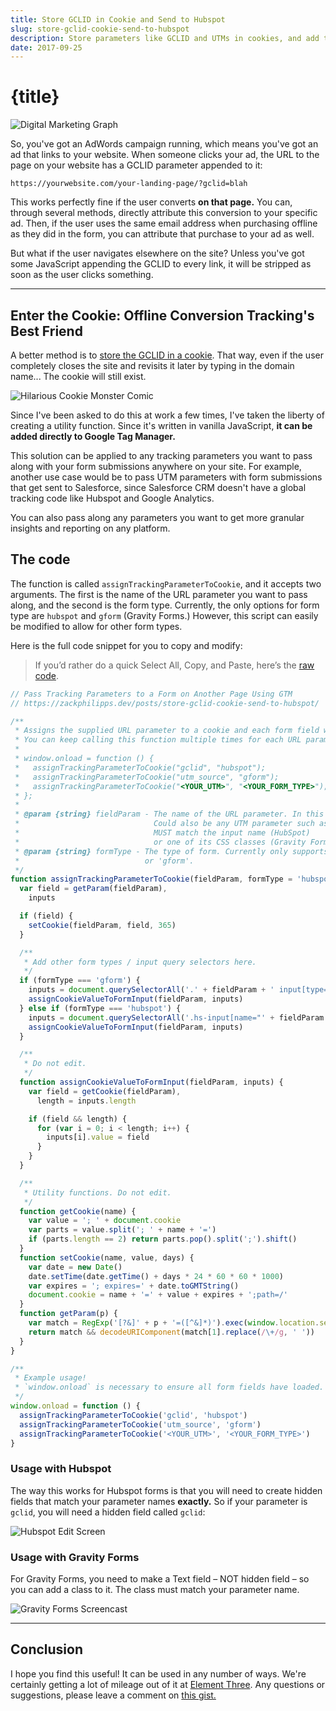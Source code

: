 ```yaml
---
title: Store GCLID in Cookie and Send to Hubspot
slug: store-gclid-cookie-send-to-hubspot
description: Store parameters like GCLID and UTMs in cookies, and add them to your form submissions, all inside GTM. Welcome to Offline Conversion Tracking utopia.
date: 2017-09-25
---
```


# {title}

![Digital Marketing Graph](/images/2017/09/digital-marketing-graph-1.jpg)

So, you've got an AdWords campaign running, which means you've got an ad that links to your website. When someone clicks your ad, the URL to the page on your website has a GCLID parameter appended to it:

```
https://yourwebsite.com/your-landing-page/?gclid=blah
```

This works perfectly fine if the user converts **on that page.** You can, through several methods, directly attribute this conversion to your specific ad. Then, if the user uses the same email address when purchasing offline as they did in the form, you can attribute that purchase to your ad as well.

But what if the user navigates elsewhere on the site? Unless you've got some JavaScript appending the GCLID to every link, it will be stripped as soon as the user clicks something.

---

## Enter the Cookie: Offline Conversion Tracking's Best Friend

A better method is to [store the GCLID in a cookie](https://support.google.com/adwords/answer/7012522?hl=en). That way, even if the user completely closes the site and revisits it later by typing in the domain name... The cookie will still exist.

![Hilarious Cookie Monster Comic](/images/2017/09/cookie-monster.jpg)

Since I've been asked to do this at work a few times, I've taken the liberty of creating a utility function. Since it's written in vanilla JavaScript, **it can be added directly to Google Tag Manager.**

This solution can be applied to any tracking parameters you want to pass along with your form submissions anywhere on your site. For example, another use case would be to pass UTM parameters with form submissions that get sent to Salesforce, since Salesforce CRM doesn't have a global tracking code like Hubspot and Google Analytics.

You can also pass along any parameters you want to get more granular insights and reporting on any platform.

## The code

The function is called `assignTrackingParameterToCookie`, and it accepts two arguments. The first is the name of the URL parameter you want to pass along, and the second is the form type. Currently, the only options for form type are `hubspot` and `gform` (Gravity Forms.) However, this script can easily be modified to allow for other form types.

Here is the full code snippet for you to copy and modify:

> If you’d rather do a quick Select All, Copy, and Paste, here’s the [raw code](https://gist.githubusercontent.com/zackphilipps/a63ae55f13b06c1b443e755fa8e8404f/raw/016b1bbbeb4ca2d7325088fea596293129dc3a4b/assignTrackingParameterToCookie.js).

```js
// Pass Tracking Parameters to a Form on Another Page Using GTM
// https://zackphilipps.dev/posts/store-gclid-cookie-send-to-hubspot/

/**
 * Assigns the supplied URL parameter to a cookie and each form field with a name that matches.
 * You can keep calling this function multiple times for each URL parameter you want to pass along, e.g.
 *
 * window.onload = function () {
 *   assignTrackingParameterToCookie("gclid", "hubspot");
 *   assignTrackingParameterToCookie("utm_source", "gform");
 *   assignTrackingParameterToCookie("<YOUR_UTM>", "<YOUR_FORM_TYPE>");
 * };
 *
 * @param {string} fieldParam - The name of the URL parameter. In this case, `gclid`.
 *                              Could also be any UTM parameter such as `utm_source`.
 *                              MUST match the input name (HubSpot)
 *                              or one of its CSS classes (Gravity Forms).
 * @param {string} formType - The type of form. Currently only supports 'hubspot' (the default)
 *                            or 'gform'.
 */
function assignTrackingParameterToCookie(fieldParam, formType = 'hubspot') {
  var field = getParam(fieldParam),
    inputs

  if (field) {
    setCookie(fieldParam, field, 365)
  }

  /**
   * Add other form types / input query selectors here.
   */
  if (formType === 'gform') {
    inputs = document.querySelectorAll('.' + fieldParam + ' input[type="text"]')
    assignCookieValueToFormInput(fieldParam, inputs)
  } else if (formType === 'hubspot') {
    inputs = document.querySelectorAll('.hs-input[name="' + fieldParam + '"]')
    assignCookieValueToFormInput(fieldParam, inputs)
  }

  /**
   * Do not edit.
   */
  function assignCookieValueToFormInput(fieldParam, inputs) {
    var field = getCookie(fieldParam),
      length = inputs.length

    if (field && length) {
      for (var i = 0; i < length; i++) {
        inputs[i].value = field
      }
    }
  }

  /**
   * Utility functions. Do not edit.
   */
  function getCookie(name) {
    var value = '; ' + document.cookie
    var parts = value.split('; ' + name + '=')
    if (parts.length == 2) return parts.pop().split(';').shift()
  }
  function setCookie(name, value, days) {
    var date = new Date()
    date.setTime(date.getTime() + days * 24 * 60 * 60 * 1000)
    var expires = '; expires=' + date.toGMTString()
    document.cookie = name + '=' + value + expires + ';path=/'
  }
  function getParam(p) {
    var match = RegExp('[?&]' + p + '=([^&]*)').exec(window.location.search)
    return match && decodeURIComponent(match[1].replace(/\+/g, ' '))
  }
}

/**
 * Example usage!
 * `window.onload` is necessary to ensure all form fields have loaded.
 */
window.onload = function () {
  assignTrackingParameterToCookie('gclid', 'hubspot')
  assignTrackingParameterToCookie('utm_source', 'gform')
  assignTrackingParameterToCookie('<YOUR_UTM>', '<YOUR_FORM_TYPE>')
}
```

### Usage with Hubspot

The way this works for Hubspot forms is that you will need to create hidden fields that match your parameter names **exactly.** So if your parameter is `gclid`, you will need a hidden field called `gclid`:

![Hubspot Edit Screen](/images/2017/09/hubspot-edit-screen-1.jpg)

### Usage with Gravity Forms

For Gravity Forms, you need to make a Text field – NOT hidden field – so you can add a class to it. The class must match your parameter name.

![Gravity Forms Screencast](/images/2017/09/gravity-forms-screencast.gif)

---

## Conclusion

I hope you find this useful! It can be used in any number of ways. We're certainly getting a lot of mileage out of it at [Element Three](https://elementthree.com/). Any questions or suggestions, please leave a comment on [this gist.](https://gist.github.com/zackphilipps/a63ae55f13b06c1b443e755fa8e8404f)
